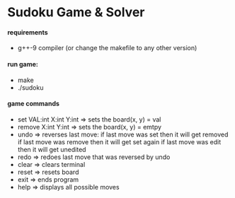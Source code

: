 # Sudoku Game & Solver

#### requirements

* g++-9 compiler (or change the makefile to any other version)


#### run game:

* make
* ./sudoku


#### game commands

* set VAL:int X:int Y:int => sets the board(x, y) = val
* remove X:int Y:int => sets the board(x, y) = emtpy
* undo => reverses last move:
	if last move was set then it will get removed
	if last move was remove then it will get set again
	if last move was edit then it will get unedited
* redo => redoes last move that was reversed by undo
* clear => clears terminal
* reset => resets board
* exit => ends program
* help => displays all possible moves

